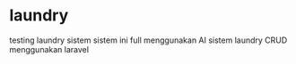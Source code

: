 # laundry
testing laundry sistem
sistem ini full menggunakan AI
sistem laundry CRUD menggunakan laravel
